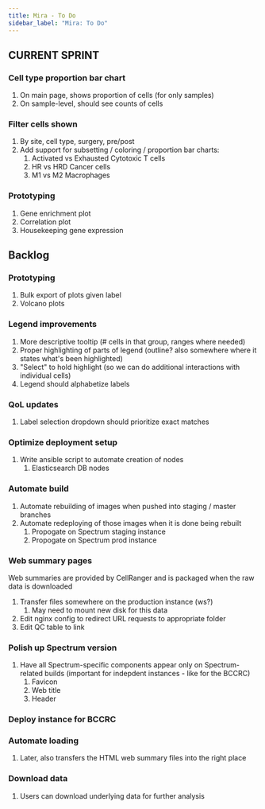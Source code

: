 ```yaml
---
title: Mira - To Do
sidebar_label: "Mira: To Do"
---
```


## CURRENT SPRINT

### Cell type proportion bar chart

1. On main page, shows proportion of cells (for only samples)
2. On sample-level, should see counts of cells

### Filter cells shown

1. By site, cell type, surgery, pre/post
1. Add support for subsetting / coloring / proportion bar charts:
   1. Activated vs Exhausted Cytotoxic T cells
   2. HR vs HRD Cancer cells
   3. M1 vs M2 Macrophages

### Prototyping

1.  Gene enrichment plot
2.  Correlation plot
3.  Housekeeping gene expression

## Backlog

### Prototyping

1.  Bulk export of plots given label
2.  Volcano plots

### Legend improvements

1. More descriptive tooltip (# cells in that group, ranges where needed)
2. Proper highlighting of parts of legend (outline? also somewhere where it states what's been highlighted)
3. "Select" to hold highlight (so we can do additional interactions with individual cells)
4. Legend should alphabetize labels

### QoL updates

1. Label selection dropdown should prioritize exact matches

### Optimize deployment setup

1. Write ansible script to automate creation of nodes
   1. Elasticsearch DB nodes

### Automate build

1. Automate rebuilding of images when pushed into staging / master branches
2. Automate redeploying of those images when it is done being rebuilt
   1. Propogate on Spectrum staging instance
   2. Propogate on Spectrum prod instance

### Web summary pages

Web summaries are provided by CellRanger and is packaged when the raw data is downloaded

1. Transfer files somewhere on the production instance (ws?)
   1. May need to mount new disk for this data
2. Edit nginx config to redirect URL requests to appropriate folder
3. Edit QC table to link

### Polish up Spectrum version

1. Have all Spectrum-specific components appear only on Spectrum-related builds (important for indepdent instances - like for the BCCRC)
   1. Favicon
   2. Web title
   3. Header

### Deploy instance for BCCRC

### Automate loading

1. Later, also transfers the HTML web summary files into the right place

### Download data

1. Users can download underlying data for further analysis
